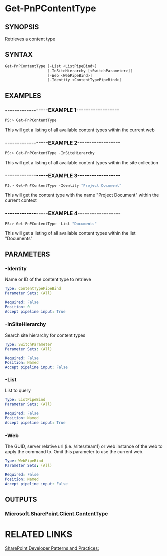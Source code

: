 # Get-PnPContentType

## SYNOPSIS
Retrieves a content type

## SYNTAX 

```powershell
Get-PnPContentType [-List <ListPipeBind>]
                   [-InSiteHierarchy [<SwitchParameter>]]
                   [-Web <WebPipeBind>]
                   [-Identity <ContentTypePipeBind>]
```


## EXAMPLES

### ------------------EXAMPLE 1------------------
```powershell
PS:> Get-PnPContentType 
```

This will get a listing of all available content types within the current web

### ------------------EXAMPLE 2------------------
```powershell
PS:> Get-PnPContentType -InSiteHierarchy
```

This will get a listing of all available content types within the site collection

### ------------------EXAMPLE 3------------------
```powershell
PS:> Get-PnPContentType -Identity "Project Document"
```

This will get the content type with the name "Project Document" within the current context

### ------------------EXAMPLE 4------------------
```powershell
PS:> Get-PnPContentType -List "Documents"
```

This will get a listing of all available content types within the list "Documents"

## PARAMETERS

### -Identity
Name or ID of the content type to retrieve

```yaml
Type: ContentTypePipeBind
Parameter Sets: (All)

Required: False
Position: 0
Accept pipeline input: True
```

### -InSiteHierarchy
Search site hierarchy for content types

```yaml
Type: SwitchParameter
Parameter Sets: (All)

Required: False
Position: Named
Accept pipeline input: False
```

### -List
List to query

```yaml
Type: ListPipeBind
Parameter Sets: (All)

Required: False
Position: Named
Accept pipeline input: True
```

### -Web
The GUID, server relative url (i.e. /sites/team1) or web instance of the web to apply the command to. Omit this parameter to use the current web.

```yaml
Type: WebPipeBind
Parameter Sets: (All)

Required: False
Position: Named
Accept pipeline input: False
```

## OUTPUTS

### [Microsoft.SharePoint.Client.ContentType](https://msdn.microsoft.com/en-us/library/microsoft.sharepoint.client.contenttype.aspx)

# RELATED LINKS

[SharePoint Developer Patterns and Practices:](http://aka.ms/sppnp)